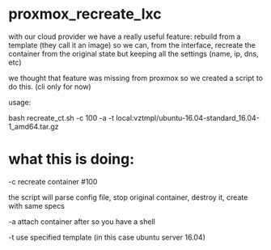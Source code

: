 # proxmox_recreate_lxc

with our cloud provider we have a really useful feature: rebuild from a template (they call it an image) so we can, from the interface, recreate the container from the original state but keeping all the settings (name, ip, dns, etc)

we thought that feature was missing from proxmox so we created a script to do this. (cli only for now)

usage:

bash recreate_ct.sh -c 100 -a -t local:vztmpl/ubuntu-16.04-standard_16.04-1_amd64.tar.gz

# what this is doing:
-c recreate container #100

the script will parse config file, stop original container, destroy it, create with same specs

-a attach container after so you have a shell

-t use specified template (in this case ubuntu server 16.04)
